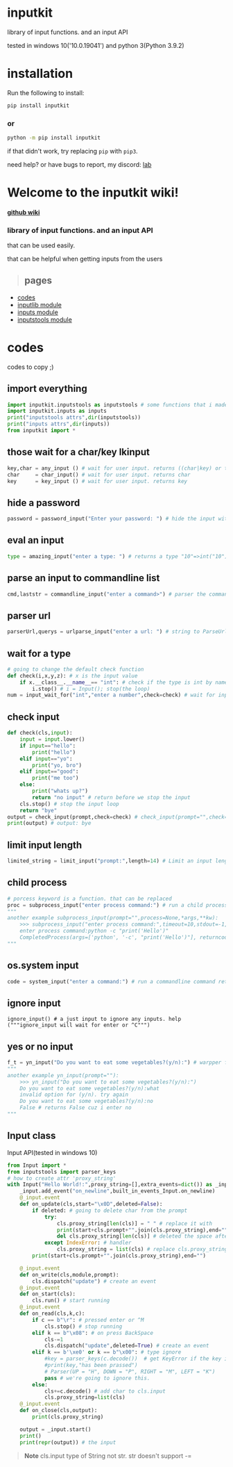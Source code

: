 # inputkit
library of input functions. and an input API


tested in windows 10('10.0.19041') and python 3(Python 3.9.2)
# installation

Run the following to install:
```cmd
pip install inputkit
```
### or
```cmd
python -m pip install inputkit
```
if that didn't work, try replacing `pip` with `pip3`.

need help? or have bugs to report, my discord: [lab](https://discord.gg/vzEZnC7CM8)

# Welcome to the inputkit wiki!
#### [github wiki](https://github.com/programminglaboratorys/inputkit/wiki)
### library of input functions. and an input API
that can be used easily.

that can be helpful when getting inputs from the users


> ## pages
- [codes](https://github.com/programminglaboratorys/inputkit/wiki/CODES)
- [inputlib module](https://github.com/programminglaboratorys/inputkit/wiki/inputlib-module)
- [inputs module](https://github.com/programminglaboratorys/inputkit/wiki/inputs-module)
- [inputstools module](https://github.com/programminglaboratorys/inputkit/wiki/inputstools-module)

# codes
codes to copy ;)
## import everything
```python
import inputkit.inputstools as inputstools # some functions that i made for testing&fun
import inputkit.inputs as inputs
print("inputstools attrs",dir(inputstools))
print("inputs attrs",dir(inputs))
from inputkit import *
```

## those wait for a char/key lkinput
```python
key,char = any_input () # wait for user input. returns ((char|key) or together)
char     = char_input() # wait for user input. returns char
key      = key_input () # wait for user input. returns key
```

## hide a password
```python
password = password_input("Enter your password: ") # hide the input with (star="*")
```

## eval an input
```python
type = amazing_input("enter a type: ") # returns a type "10"=>int("10")
```

## parse an input to commandline list
```python
cmd,laststr = commandline_input("enter a command>") # parser the command returns list,laststr "hello \"hi i am a big string\" more stuff" => (['hello', 'hi i am a big string', 'more', 'stuff'], None)
```

## parser url
```python
parserUrl,querys = urlparse_input("enter a url: ") # string to ParseUrl "https://google.com/kit?hi=1&yay=omg" => (ParseResult(snetloc='google.com', path='/kit', params='', query='hi=1&yay=omg', fragment=''), {'hi': ['1'], 'yay': ['omg']})
```

## wait for a type
```python
# going to change the default check function
def check(i,x,y,z): # x is the input value
	if x.__class__.__name__== "int": # check if the type is int by name
		i.stop() # i = Input(); stop(the loop)
num = input_wait_for("int","enter a number",check=check) # wait for input type int,list,dict,etc  
```

## check input
```python
def check(cls,input):
	input = input.lower()
	if input=="hello":
		print("hello")
	elif input=="yo":
		print("yo, bro")
	elif input=="good":
		print("me too")
	else:
		print("whats up?")
		return "no input" # return before we stop the input
	cls.stop() # stop the input loop
	return "bye"
output = check_input(prompt,check=check) # check_input(prompt="",check=None,input=input); (input = input) default input function
print(output) # output: bye
```

## limit input length
```python
limited_string = limit_input("prompt:",length=14) # Limit an input length return when the len(input) is equal to length
```

## child process
```python
# porcess keyword is a function. that can be replaced
proc = subprocess_input("enter process command:") # run a child process. warpper for commandline_input
"""
another example subprocess_input(prompt="",process=None,*args,**kw):
	>>> subprocess_input("enter process command:",timeout=10,stdout=-1,process=subprocess.run)
	enter process command:python -c "print('Hello')"
	CompletedProcess(args=['python', '-c', "print('Hello')"], returncode=0, stdout=b'Hello\r\n')
"""
```

## os.system input
```python
code = system_input("enter a command:") # run a commandline command returns the exit code
```

## ignore input
```
ignore_input() # a just input to ignore any inputs. help ("""ignore_input will wait for enter or ^C""")
```

## yes or no input
```python
f_t = yn_input("Do you want to eat some vegetables?(y/n):") # warpper for check_input """ yes|no input wait for the user to input ([yes,y,true] or [no,n,false]) returns booling"""
"""
another example yn_input(prompt=""):
	>>> yn_input("Do you want to eat some vegetables?(y/n):")
	Do you want to eat some vegetables?(y/n):what
	invalid option for (y/n). try again
	Do you want to eat some vegetables?(y/n):no
	False # returns False cuz i enter no
"""
```
## Input class
Input API(tested in windows 10)
```python
from Input import *
from inputstools import parser_keys
# how to create attr 'proxy_string'
with Input("Hello World!:",proxy_string=[],extra_events=dict()) as _input:
	_input.add_event("on_newline",built_in_events_Input.on_newline)
	@_input.event
	def on_update(cls,start="\x0D",deleted=False):
		if deleted: # going to delete char from the prompt
			try:
				cls.proxy_string[len(cls)] = " " # replace it with
				print(start+cls.prompt+"".join(cls.proxy_string),end="")
				del cls.proxy_string[len(cls)] # deleted the space after printing it
			except IndexError: # handler
				cls.proxy_string = list(cls) # replace cls.proxy_string with the input
		print(start+cls.prompt+"".join(cls.proxy_string),end="")

	@_input.event
	def on_write(cls,module,prompt):
		cls.dispatch("update") # create an event
	@_input.event
	def on_start(cls):
		cls.run() # start running
	@_input.event
	def on_read(cls,k,c):
		if c == b"\r": # pressed enter or ^M
			cls.stop() # stop running
		elif k == b"\x08": # on press BackSpace
			cls-=1
			cls.dispatch("update",deleted=True) # create an event
		elif k == b'\xe0' or k == b"\x00": # type ignore
			#key = parser_keys(c.decode())  # get KeyError if the key is not defind
			#print(key,"has been prassed")
			# Parser(UP = "H", DOWN = "P", RIGHT = "M", LEFT = "K")
			pass # we're going to ignore this.
		else:
			cls+=c.decode() # add char to cls.input
			cls.proxy_string=list(cls)
	@_input.event
	def on_close(cls,output):
		print(cls.proxy_string)

	output = _input.start()
	print()
	print(repr(output)) # the input
```
> **Note**
> cls.input type of String not str.
> str doesn't support -=



